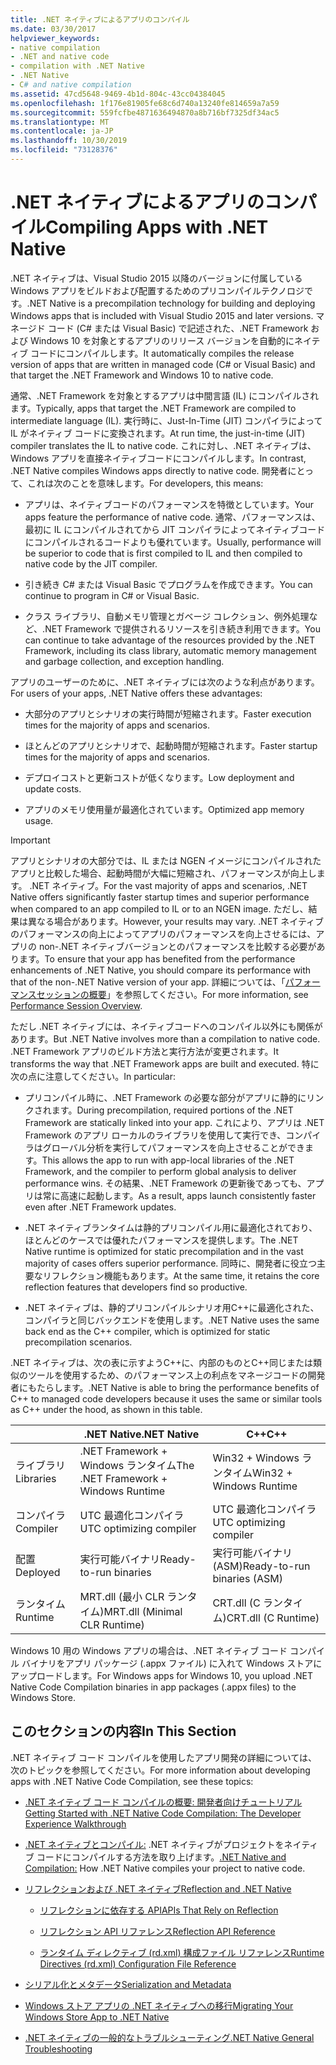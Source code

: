 ```yaml
---
title: .NET ネイティブによるアプリのコンパイル
ms.date: 03/30/2017
helpviewer_keywords:
- native compilation
- .NET and native code
- compilation with .NET Native
- .NET Native
- C# and native compilation
ms.assetid: 47cd5648-9469-4b1d-804c-43cc04384045
ms.openlocfilehash: 1f176e81905fe68c6d740a13240fe814659a7a59
ms.sourcegitcommit: 559fcfbe4871636494870a8b716bf7325df34ac5
ms.translationtype: MT
ms.contentlocale: ja-JP
ms.lasthandoff: 10/30/2019
ms.locfileid: "73128376"
---
```

# <a name="compiling-apps-with-net-native"></a><span data-ttu-id="15e95-102">.NET ネイティブによるアプリのコンパイル</span><span class="sxs-lookup"><span data-stu-id="15e95-102">Compiling Apps with .NET Native</span></span>

<span data-ttu-id="15e95-103">.NET ネイティブは、Visual Studio 2015 以降のバージョンに付属している Windows アプリをビルドおよび配置するためのプリコンパイルテクノロジです。</span><span class="sxs-lookup"><span data-stu-id="15e95-103">.NET Native is a precompilation technology for building and deploying Windows apps that is included with Visual Studio 2015 and later versions.</span></span> <span data-ttu-id="15e95-104">マネージド コード (C# または Visual Basic) で記述された、.NET Framework および Windows 10 を対象とするアプリのリリース バージョンを自動的にネイティブ コードにコンパイルします。</span><span class="sxs-lookup"><span data-stu-id="15e95-104">It automatically compiles the release version of apps that are written in managed code (C# or Visual Basic) and that target the .NET Framework and Windows 10 to native code.</span></span>

<span data-ttu-id="15e95-105">通常、.NET Framework を対象とするアプリは中間言語 (IL) にコンパイルされます。</span><span class="sxs-lookup"><span data-stu-id="15e95-105">Typically, apps that target the .NET Framework are compiled to intermediate language (IL).</span></span> <span data-ttu-id="15e95-106">実行時に、Just-In-Time (JIT) コンパイラによって IL がネイティブ コードに変換されます。</span><span class="sxs-lookup"><span data-stu-id="15e95-106">At run time, the just-in-time (JIT) compiler translates the IL to native code.</span></span> <span data-ttu-id="15e95-107">これに対し、.NET ネイティブは、Windows アプリを直接ネイティブコードにコンパイルします。</span><span class="sxs-lookup"><span data-stu-id="15e95-107">In contrast, .NET Native compiles Windows apps directly to native code.</span></span> <span data-ttu-id="15e95-108">開発者にとって、これは次のことを意味します。</span><span class="sxs-lookup"><span data-stu-id="15e95-108">For developers, this means:</span></span>

- <span data-ttu-id="15e95-109">アプリは、ネイティブコードのパフォーマンスを特徴としています。</span><span class="sxs-lookup"><span data-stu-id="15e95-109">Your apps feature the performance of native code.</span></span> <span data-ttu-id="15e95-110">通常、パフォーマンスは、最初に IL にコンパイルされてから JIT コンパイラによってネイティブコードにコンパイルされるコードよりも優れています。</span><span class="sxs-lookup"><span data-stu-id="15e95-110">Usually, performance will be superior to code that is first compiled to IL and then compiled to native code by the JIT compiler.</span></span>

- <span data-ttu-id="15e95-111">引き続き C# または Visual Basic でプログラムを作成できます。</span><span class="sxs-lookup"><span data-stu-id="15e95-111">You can continue to program in C# or Visual Basic.</span></span>

- <span data-ttu-id="15e95-112">クラス ライブラリ、自動メモリ管理とガベージ コレクション、例外処理など、.NET Framework で提供されるリソースを引き続き利用できます。</span><span class="sxs-lookup"><span data-stu-id="15e95-112">You can continue to take advantage of the resources provided by the .NET Framework, including its class library, automatic memory management and garbage collection, and exception handling.</span></span>

<span data-ttu-id="15e95-113">アプリのユーザーのために、.NET ネイティブには次のような利点があります。</span><span class="sxs-lookup"><span data-stu-id="15e95-113">For users of your apps, .NET Native offers these advantages:</span></span>

- <span data-ttu-id="15e95-114">大部分のアプリとシナリオの実行時間が短縮されます。</span><span class="sxs-lookup"><span data-stu-id="15e95-114">Faster execution times for the majority of apps and scenarios.</span></span>

- <span data-ttu-id="15e95-115">ほとんどのアプリとシナリオで、起動時間が短縮されます。</span><span class="sxs-lookup"><span data-stu-id="15e95-115">Faster startup times for the majority of apps and scenarios.</span></span>

- <span data-ttu-id="15e95-116">デプロイコストと更新コストが低くなります。</span><span class="sxs-lookup"><span data-stu-id="15e95-116">Low deployment and update costs.</span></span>

- <span data-ttu-id="15e95-117">アプリのメモリ使用量が最適化されています。</span><span class="sxs-lookup"><span data-stu-id="15e95-117">Optimized app memory usage.</span></span>

> [!IMPORTANT]
> <span data-ttu-id="15e95-118">アプリとシナリオの大部分では、IL または NGEN イメージにコンパイルされたアプリと比較した場合、起動時間が大幅に短縮され、パフォーマンスが向上します。 .NET ネイティブ。</span><span class="sxs-lookup"><span data-stu-id="15e95-118">For the vast majority of apps and scenarios, .NET Native offers significantly faster startup times and superior performance when compared to an app compiled to IL or to an NGEN image.</span></span> <span data-ttu-id="15e95-119">ただし、結果は異なる場合があります。</span><span class="sxs-lookup"><span data-stu-id="15e95-119">However, your results may vary.</span></span> <span data-ttu-id="15e95-120">.NET ネイティブのパフォーマンスの向上によってアプリのパフォーマンスを向上させるには、アプリの non-.NET ネイティブバージョンとのパフォーマンスを比較する必要があります。</span><span class="sxs-lookup"><span data-stu-id="15e95-120">To ensure that your app has benefited from the performance enhancements of .NET Native, you should compare its performance with that of the non-.NET Native version of your app.</span></span> <span data-ttu-id="15e95-121">詳細については、「[パフォーマンスセッションの概要](https://docs.microsoft.com/visualstudio/profiling/performance-session-overview)」を参照してください。</span><span class="sxs-lookup"><span data-stu-id="15e95-121">For more information, see [Performance Session Overview](https://docs.microsoft.com/visualstudio/profiling/performance-session-overview).</span></span>

<span data-ttu-id="15e95-122">ただし .NET ネイティブには、ネイティブコードへのコンパイル以外にも関係があります。</span><span class="sxs-lookup"><span data-stu-id="15e95-122">But .NET Native involves more than a compilation to native code.</span></span> <span data-ttu-id="15e95-123">.NET Framework アプリのビルド方法と実行方法が変更されます。</span><span class="sxs-lookup"><span data-stu-id="15e95-123">It transforms the way that .NET Framework apps are built and executed.</span></span> <span data-ttu-id="15e95-124">特に次の点に注意してください。</span><span class="sxs-lookup"><span data-stu-id="15e95-124">In particular:</span></span>

- <span data-ttu-id="15e95-125">プリコンパイル時に、.NET Framework の必要な部分がアプリに静的にリンクされます。</span><span class="sxs-lookup"><span data-stu-id="15e95-125">During precompilation, required portions of the .NET Framework are statically linked into your app.</span></span> <span data-ttu-id="15e95-126">これにより、アプリは .NET Framework のアプリ ローカルのライブラリを使用して実行でき、コンパイラはグローバル分析を実行してパフォーマンスを向上させることができます。</span><span class="sxs-lookup"><span data-stu-id="15e95-126">This allows the app to run with app-local libraries of the .NET Framework, and the compiler to perform global analysis to deliver performance wins.</span></span> <span data-ttu-id="15e95-127">その結果、.NET Framework の更新後であっても、アプリは常に高速に起動します。</span><span class="sxs-lookup"><span data-stu-id="15e95-127">As a result, apps launch consistently faster even after .NET Framework updates.</span></span>

- <span data-ttu-id="15e95-128">.NET ネイティブランタイムは静的プリコンパイル用に最適化されており、ほとんどのケースでは優れたパフォーマンスを提供します。</span><span class="sxs-lookup"><span data-stu-id="15e95-128">The .NET Native runtime is optimized for static precompilation and in the vast majority of cases offers superior performance.</span></span> <span data-ttu-id="15e95-129">同時に、開発者に役立つ主要なリフレクション機能もあります。</span><span class="sxs-lookup"><span data-stu-id="15e95-129">At the same time, it retains the core reflection features that developers find so productive.</span></span>

- <span data-ttu-id="15e95-130">.NET ネイティブは、静的プリコンパイルシナリオ用C++に最適化された、コンパイラと同じバックエンドを使用します。</span><span class="sxs-lookup"><span data-stu-id="15e95-130">.NET Native uses the same back end as the C++ compiler, which is optimized for static precompilation scenarios.</span></span>

<span data-ttu-id="15e95-131">.NET ネイティブは、次の表に示すようC++に、内部のものとC++同じまたは類似のツールを使用するため、のパフォーマンス上の利点をマネージコードの開発者にもたらします。</span><span class="sxs-lookup"><span data-stu-id="15e95-131">.NET Native is able to bring the performance benefits of C++ to managed code developers because it uses the same or similar tools as C++ under the hood, as shown in this table.</span></span>

||<span data-ttu-id="15e95-132">.NET Native</span><span class="sxs-lookup"><span data-stu-id="15e95-132">.NET Native</span></span>|<span data-ttu-id="15e95-133">C++</span><span class="sxs-lookup"><span data-stu-id="15e95-133">C++</span></span>|
|-|----------------------------------------------------------------|-----------|
|<span data-ttu-id="15e95-134">ライブラリ</span><span class="sxs-lookup"><span data-stu-id="15e95-134">Libraries</span></span>|<span data-ttu-id="15e95-135">.NET Framework + Windows ランタイム</span><span class="sxs-lookup"><span data-stu-id="15e95-135">The .NET Framework + Windows Runtime</span></span>|<span data-ttu-id="15e95-136">Win32 + Windows ランタイム</span><span class="sxs-lookup"><span data-stu-id="15e95-136">Win32 + Windows Runtime</span></span>|
|<span data-ttu-id="15e95-137">コンパイラ</span><span class="sxs-lookup"><span data-stu-id="15e95-137">Compiler</span></span>|<span data-ttu-id="15e95-138">UTC 最適化コンパイラ</span><span class="sxs-lookup"><span data-stu-id="15e95-138">UTC optimizing compiler</span></span>|<span data-ttu-id="15e95-139">UTC 最適化コンパイラ</span><span class="sxs-lookup"><span data-stu-id="15e95-139">UTC optimizing compiler</span></span>|
|<span data-ttu-id="15e95-140">配置</span><span class="sxs-lookup"><span data-stu-id="15e95-140">Deployed</span></span>|<span data-ttu-id="15e95-141">実行可能バイナリ</span><span class="sxs-lookup"><span data-stu-id="15e95-141">Ready-to-run binaries</span></span>|<span data-ttu-id="15e95-142">実行可能バイナリ (ASM)</span><span class="sxs-lookup"><span data-stu-id="15e95-142">Ready-to-run binaries (ASM)</span></span>|
|<span data-ttu-id="15e95-143">ランタイム</span><span class="sxs-lookup"><span data-stu-id="15e95-143">Runtime</span></span>|<span data-ttu-id="15e95-144">MRT.dll (最小 CLR ランタイム)</span><span class="sxs-lookup"><span data-stu-id="15e95-144">MRT.dll (Minimal CLR Runtime)</span></span>|<span data-ttu-id="15e95-145">CRT.dll (C ランタイム)</span><span class="sxs-lookup"><span data-stu-id="15e95-145">CRT.dll (C Runtime)</span></span>|

<span data-ttu-id="15e95-146">Windows 10 用の Windows アプリの場合は、.NET ネイティブ コード コンパイル バイナリをアプリ パッケージ (.appx ファイル) に入れて Windows ストアにアップロードします。</span><span class="sxs-lookup"><span data-stu-id="15e95-146">For Windows apps for Windows 10, you upload .NET Native Code Compilation binaries in app packages (.appx files) to the Windows Store.</span></span>

## <a name="in-this-section"></a><span data-ttu-id="15e95-147">このセクションの内容</span><span class="sxs-lookup"><span data-stu-id="15e95-147">In This Section</span></span>

<span data-ttu-id="15e95-148">.NET ネイティブ コード コンパイルを使用したアプリ開発の詳細については、次のトピックを参照してください。</span><span class="sxs-lookup"><span data-stu-id="15e95-148">For more information about developing apps with .NET Native Code Compilation, see these topics:</span></span>

- [<span data-ttu-id="15e95-149">.NET ネイティブ コード コンパイルの概要: 開発者向けチュートリアル</span><span class="sxs-lookup"><span data-stu-id="15e95-149">Getting Started with .NET Native Code Compilation: The Developer Experience Walkthrough</span></span>](getting-started-with-net-native.md)

- <span data-ttu-id="15e95-150">[.NET ネイティブとコンパイル:](net-native-and-compilation.md) .NET ネイティブがプロジェクトをネイティブ コードにコンパイルする方法を取り上げます。</span><span class="sxs-lookup"><span data-stu-id="15e95-150">[.NET Native and Compilation:](net-native-and-compilation.md) How .NET Native compiles your project to native code.</span></span>

- [<span data-ttu-id="15e95-151">リフレクションおよび .NET ネイティブ</span><span class="sxs-lookup"><span data-stu-id="15e95-151">Reflection and .NET Native</span></span>](reflection-and-net-native.md)

  - [<span data-ttu-id="15e95-152">リフレクションに依存する API</span><span class="sxs-lookup"><span data-stu-id="15e95-152">APIs That Rely on Reflection</span></span>](apis-that-rely-on-reflection.md)

  - [<span data-ttu-id="15e95-153">リフレクション API リファレンス</span><span class="sxs-lookup"><span data-stu-id="15e95-153">Reflection API Reference</span></span>](net-native-reflection-api-reference.md)

  - [<span data-ttu-id="15e95-154">ランタイム ディレクティブ (rd.xml) 構成ファイル リファレンス</span><span class="sxs-lookup"><span data-stu-id="15e95-154">Runtime Directives (rd.xml) Configuration File Reference</span></span>](runtime-directives-rd-xml-configuration-file-reference.md)

- [<span data-ttu-id="15e95-155">シリアル化とメタデータ</span><span class="sxs-lookup"><span data-stu-id="15e95-155">Serialization and Metadata</span></span>](serialization-and-metadata.md)

- [<span data-ttu-id="15e95-156">Windows ストア アプリの .NET ネイティブへの移行</span><span class="sxs-lookup"><span data-stu-id="15e95-156">Migrating Your Windows Store App to .NET Native</span></span>](migrating-your-windows-store-app-to-net-native.md)

- [<span data-ttu-id="15e95-157">.NET ネイティブの一般的なトラブルシューティング</span><span class="sxs-lookup"><span data-stu-id="15e95-157">.NET Native General Troubleshooting</span></span>](net-native-general-troubleshooting.md)
